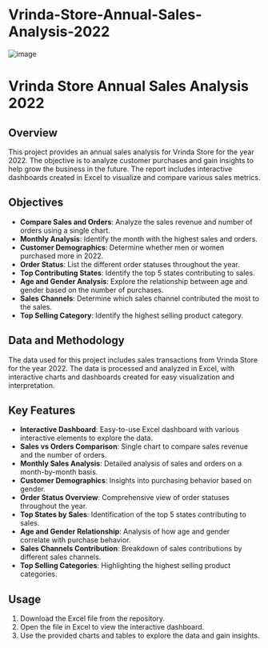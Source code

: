 # Vrinda-Store-Annual-Sales-Analysis-2022

![image](https://github.com/Chinay77/Vrinda-Store-Annual-Sales-Analysis-2022/assets/105514247/6bc7b418-ec6a-41b8-abe9-3d14577af382)


# Vrinda Store Annual Sales Analysis 2022

## Overview
This project provides an annual sales analysis for Vrinda Store for the year 2022. The objective is to analyze customer purchases and gain insights to help grow the business in the future. The report includes interactive dashboards created in Excel to visualize and compare various sales metrics.

## Objectives
- **Compare Sales and Orders**: Analyze the sales revenue and number of orders using a single chart.
- **Monthly Analysis**: Identify the month with the highest sales and orders.
- **Customer Demographics**: Determine whether men or women purchased more in 2022.
- **Order Status**: List the different order statuses throughout the year.
- **Top Contributing States**: Identify the top 5 states contributing to sales.
- **Age and Gender Analysis**: Explore the relationship between age and gender based on the number of purchases.
- **Sales Channels**: Determine which sales channel contributed the most to the sales.
- **Top Selling Category**: Identify the highest selling product category.

## Data and Methodology
The data used for this project includes sales transactions from Vrinda Store for the year 2022. The data is processed and analyzed in Excel, with interactive charts and dashboards created for easy visualization and interpretation.

## Key Features
- **Interactive Dashboard**: Easy-to-use Excel dashboard with various interactive elements to explore the data.
- **Sales vs Orders Comparison**: Single chart to compare sales revenue and the number of orders.
- **Monthly Sales Analysis**: Detailed analysis of sales and orders on a month-by-month basis.
- **Customer Demographics**: Insights into purchasing behavior based on gender.
- **Order Status Overview**: Comprehensive view of order statuses throughout the year.
- **Top States by Sales**: Identification of the top 5 states contributing to sales.
- **Age and Gender Relationship**: Analysis of how age and gender correlate with purchase behavior.
- **Sales Channels Contribution**: Breakdown of sales contributions by different sales channels.
- **Top Selling Categories**: Highlighting the highest selling product categories.

## Usage
1. Download the Excel file from the repository.
2. Open the file in Excel to view the interactive dashboard.
3. Use the provided charts and tables to explore the data and gain insights.

